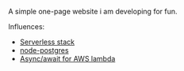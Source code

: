 A simple one-page website i am developing for fun.

Influences:
- [Serverless stack](serverless-stack.com)
- [node-postgres](node-postgres.com)
- [Async/await for AWS lambda](irvinlim.com/blog/async-await-on-aws-lambda)
